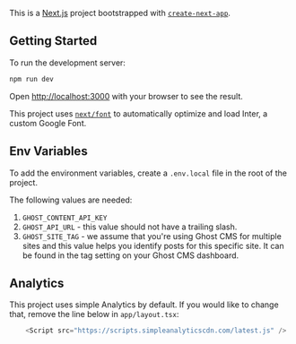 This is a [Next.js](https://nextjs.org/) project bootstrapped with [`create-next-app`](https://github.com/vercel/next.js/tree/canary/packages/create-next-app).

## Getting Started

To run the development server:

```bash
npm run dev
```

Open [http://localhost:3000](http://localhost:3000) with your browser to see the result.

This project uses [`next/font`](https://nextjs.org/docs/basic-features/font-optimization) to automatically optimize and load Inter, a custom Google Font.

## Env Variables

To add the environment variables, create a `.env.local` file in the root of the project.

The following values are needed:

1. `GHOST_CONTENT_API_KEY`
2. `GHOST_API_URL` - this value should not have a trailing slash.
3. `GHOST_SITE_TAG` - we assume that you're using Ghost CMS for multiple sites and this value helps you identify posts for this specific site. It can be found in the tag setting on your Ghost CMS dashboard.

## Analytics

This project uses simple Analytics by default. If you would like to change that, remove the line below in `app/layout.tsx`:

```JavaScript
    <Script src="https://scripts.simpleanalyticscdn.com/latest.js" />
```
